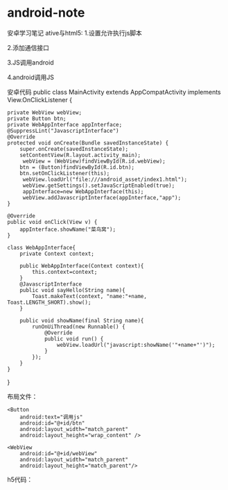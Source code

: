 # android-note
安卓学习笔记
ative与html5:
1.设置允许执行js脚本

2.添加通信接口

3.JS调用android

4.android调用JS


安卓代码
public class MainActivity extends AppCompatActivity implements View.OnClickListener {

    private WebView webView;
    private Button btn;
    private WebAppInterface appInterface;
    @SuppressLint("JavascriptInterface")
    @Override
    protected void onCreate(Bundle savedInstanceState) {
        super.onCreate(savedInstanceState);
        setContentView(R.layout.activity_main);
         webView = (WebView)findViewById(R.id.webView);
        btn = (Button)findViewById(R.id.btn);
        btn.setOnClickListener(this);
         webView.loadUrl("file:///android_asset/index1.html");
         webView.getSettings().setJavaScriptEnabled(true);
         appInterface=new WebAppInterface(this);
         webView.addJavascriptInterface(appInterface,"app");
    }

    @Override
    public void onClick(View v) {
        appInterface.showName("菜鸟窝");
    }

    class WebAppInterface{
        private Context context;

        public WebAppInterface(Context context){
            this.context=context;
        }
        @JavascriptInterface
        public void sayHello(String name){
            Toast.makeText(context, "name:"+name, Toast.LENGTH_SHORT).show();
        }

        public void showName(final String name){
            runOnUiThread(new Runnable() {
                @Override
                public void run() {
                    webView.loadUrl("javascript:showName('"+name+"')");
                }
            });
        }
    }
}


布局文件：
<LinearLayout xmlns:android="http://schemas.android.com/apk/res/android"
    xmlns:tools="http://schemas.android.com/tools"
    android:layout_width="match_parent"
    android:layout_height="match_parent"
    android:orientation="vertical"
    tools:context=".MainActivity">

    <Button
        android:text="调用js"
        android:id="@+id/btn"
        android:layout_width="match_parent"
        android:layout_height="wrap_content" />

    <WebView
        android:id="@+id/webView"
        android:layout_width="match_parent"
        android:layout_height="match_parent"/>
</LinearLayout>



h5代码：
<!DOCTYPE html>
<html lang="en">
<head>
    <meta charset="UTF-8">
    <title>HTML5 测试</title>
    <style type="text/css">
        .input{
            width: 90%;
            height:30px;
        }

        .button{
            width:60%;
            height: 20px;
            background: #ff00ff;
        }
    </style>

    <script type="text/javascript">
        function sayhello() {
            var name=document.getElementById("txtName").value;
            app.sayHello(name);
        }

        function showName(name) {
            document.getElementById("txtName").value=name;
        }
    </script>
</head>
<body>
<input id="txtName"
class="input" >
<br/>
<hr>
<button class="button" onclick="sayhello()">say hello</button>
</body>
</html>
